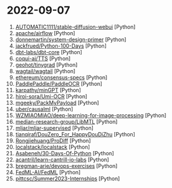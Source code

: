 # 2022-09-07

1. [AUTOMATIC1111/stable-diffusion-webui](https://github.com/AUTOMATIC1111/stable-diffusion-webui "Stable Diffusion web UI") [Python]
2. [apache/airflow](https://github.com/apache/airflow "Apache Airflow - A platform to programmatically author, schedule, and monitor workflows") [Python]
3. [donnemartin/system-design-primer](https://github.com/donnemartin/system-design-primer "Learn how to design large-scale systems. Prep for the system design interview. Includes Anki flashcards.") [Python]
4. [jackfrued/Python-100-Days](https://github.com/jackfrued/Python-100-Days "Python - 100天从新手到大师") [Python]
5. [dbt-labs/dbt-core](https://github.com/dbt-labs/dbt-core "dbt enables data analysts and engineers to transform their data using the same practices that software engineers use to build applications.") [Python]
6. [coqui-ai/TTS](https://github.com/coqui-ai/TTS "🐸💬 - a deep learning toolkit for Text-to-Speech, battle-tested in research and production") [Python]
7. [geohot/tinygrad](https://github.com/geohot/tinygrad "You like pytorch? You like micrograd? You love tinygrad! ❤️") [Python]
8. [wagtail/wagtail](https://github.com/wagtail/wagtail "A Django content management system focused on flexibility and user experience") [Python]
9. [ethereum/consensus-specs](https://github.com/ethereum/consensus-specs "Ethereum Proof-of-Stake Consensus Specifications") [Python]
10. [PaddlePaddle/PaddleOCR](https://github.com/PaddlePaddle/PaddleOCR "Awesome multilingual OCR toolkits based on PaddlePaddle (practical ultra lightweight OCR system, support 80+ languages recognition, provide data annotation and synthesis tools, support training and deployment among server, mobile, embedded and IoT devices)") [Python]
11. [karpathy/minGPT](https://github.com/karpathy/minGPT "A minimal PyTorch re-implementation of the OpenAI GPT (Generative Pretrained Transformer) training") [Python]
12. [hiroi-sora/Umi-OCR](https://github.com/hiroi-sora/Umi-OCR "OCR批量图片转文字识别软件，带界面，离线运行。可排除图片中水印区域的干扰，提取干净的文本。基于 PaddleOCR 。") [Python]
13. [mgeeky/PackMyPayload](https://github.com/mgeeky/PackMyPayload "A PoC that packages payloads into output containers to evade Mark-of-the-Web flag & demonstrate risks associated with container file formats. Supports: ZIP, 7zip, PDF, ISO, IMG, CAB, VHD, VHDX") [Python]
14. [uber/causalml](https://github.com/uber/causalml "Uplift modeling and causal inference with machine learning algorithms") [Python]
15. [WZMIAOMIAO/deep-learning-for-image-processing](https://github.com/WZMIAOMIAO/deep-learning-for-image-processing "deep learning for image processing including classification and object-detection etc.") [Python]
16. [median-research-group/LibMTL](https://github.com/median-research-group/LibMTL "A PyTorch Library for Multi-Task Learning") [Python]
17. [mljar/mljar-supervised](https://github.com/mljar/mljar-supervised "Python package for AutoML on Tabular Data with Feature Engineering, Hyper-Parameters Tuning, Explanations and Automatic Documentation") [Python]
18. [tianqiraf/DouZero_For_HappyDouDiZhu](https://github.com/tianqiraf/DouZero_For_HappyDouDiZhu "基于DouZero定制AI实战欢乐斗地主") [Python]
19. [Rongjiehuang/ProDiff](https://github.com/Rongjiehuang/ProDiff "PyTorch Implementation of ProDiff (ACM-MM'22) with a Extremely-Fast diffusion speech synthesis pipeline") [Python]
20. [localstack/localstack](https://github.com/localstack/localstack "💻 A fully functional local AWS cloud stack. Develop and test your cloud & Serverless apps offline!") [Python]
21. [Asabeneh/30-Days-Of-Python](https://github.com/Asabeneh/30-Days-Of-Python "30 days of Python programming challenge is a step-by-step guide to learn the Python programming language in 30 days. This challenge may take more than100 days, follow your own pace.") [Python]
22. [acantril/learn-cantrill-io-labs](https://github.com/acantril/learn-cantrill-io-labs "Standard and Advanced Demos for learn.cantrill.io courses") [Python]
23. [bregman-arie/devops-exercises](https://github.com/bregman-arie/devops-exercises "Linux, Jenkins, AWS, SRE, Prometheus, Docker, Python, Ansible, Git, Kubernetes, Terraform, OpenStack, SQL, NoSQL, Azure, GCP, DNS, Elastic, Network, Virtualization. DevOps Interview Questions") [Python]
24. [FedML-AI/FedML](https://github.com/FedML-AI/FedML "FedML - The federated learning and analytics library enabling secure and collaborative machine learning on decentralized data anywhere at any scale. Supporting large-scale cross-silo federated learning, cross-device federated learning on smartphones/IoTs, and research simulation. MLOps and App Marketplace are also enabled (https://open.fedml.ai).") [Python]
25. [pittcsc/Summer2023-Internships](https://github.com/pittcsc/Summer2023-Internships "Collection of Summer 2023 tech internships!") [Python]

